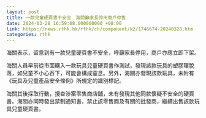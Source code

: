```yaml
---
layout: post
title: 一款兒童硬頁書不安全　海關籲家長停用商戶停售
date: 2024-03-28 16:59:08.000000000 +08:00
link: https://news.rthk.hk/rthk/ch/component/k2/1746674-20240328.htm
categories: rthk
---
```


海關表示，留意到有一款兒童硬頁書不安全，呼籲家長停用，商戶亦應立即下架。

海關人員早前從市面購入一款玩具兒童硬頁書作測試，發現該款玩具的塑膠環脫落，如兒童不小心吞下，可能會構成窒息。另外，海關亦發現該款玩具，未附有《玩具及兒童產品安全條例》所規定的識別標記。

海關其後採取行動，搜查涉案零售商店舖，未有發現其他同款懷疑不安全的硬頁書。海關亦同時發出禁制通知書，禁止該零售商及有關的批發商，繼續出售該款玩具兒童硬頁書。
